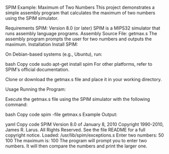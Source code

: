 SPIM Example: Maximum of Two Numbers
This project demonstrates a simple assembly program that calculates the maximum of two numbers using the SPIM simulator.

Requirements
SPIM: Version 8.0 (or later)
SPIM is a MIPS32 simulator that runs assembly language programs.
Assembly Source File: getmax.s
The assembly program prompts the user for two numbers and outputs the maximum.
Installation
Install SPIM:

On Debian-based systems (e.g., Ubuntu), run:

bash
Copy code
sudo apt-get install spim
For other platforms, refer to SPIM's official documentation.

Clone or download the getmax.s file and place it in your working directory.

Usage
Running the Program:

Execute the getmax.s file using the SPIM simulator with the following command:

bash
Copy code
spim -file getmax.s
Example Output:

yaml
Copy code
SPIM Version 8.0 of January 8, 2010
Copyright 1990-2010, James R. Larus.
All Rights Reserved.
See the file README for a full copyright notice.
Loaded: /usr/lib/spim/exceptions.s
Enter two numbers: 50
100
The maximum is: 100
The program will prompt you to enter two numbers.
It will then compare the numbers and print the larger one.
